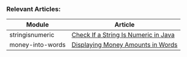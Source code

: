 ### Relevant Articles: 

Module | Article
--|--
stringisnumeric | [Check If a String Is Numeric in Java](http://www.baeldung.com/java-check-string-number)
money-into-words | [Displaying Money Amounts in Words](http://www.baeldung.com/java-money-into-words)